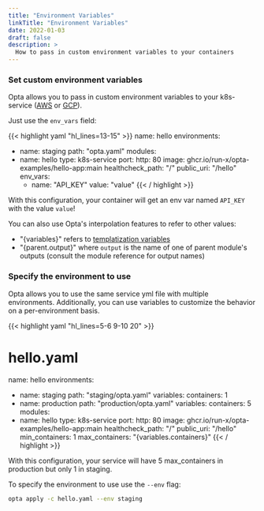 ```yaml
---
title: "Environment Variables"
linkTitle: "Environment Variables"
date: 2022-01-03
draft: false
description: >
  How to pass in custom environment variables to your containers
---
```



### Set custom environment variables

Opta allows you to pass in custom environment variables to your k8s-service
([AWS](/reference/service-modules/aws/#k8s-service) or [GCP](/reference/service-modules/gcp/#k8s-service)).

Just use the `env_vars` field:

{{< highlight yaml "hl_lines=13-15" >}}
name: hello
environments:
  - name: staging
    path: "opta.yaml"
modules:
  - name: hello
    type: k8s-service
    port:
      http: 80
    image: ghcr.io/run-x/opta-examples/hello-app:main
    healthcheck_path: "/"
    public_uri: "/hello"
    env_vars:
      - name: "API_KEY"
        value: "value"
{{< / highlight >}}

With this configuration, your container will get an env var named `API_KEY` with
the value `value`!

You can also use Opta's interpolation features to refer to other values:

- "{variables}" refers to [templatization variables](/features/environment_variables/#specify-the-environment-to-use)
- "{parent.output}" where `output` is the name of one of parent module's outputs
  (consult the module reference for output names)

### Specify the environment to use

Opta allows you to use the same service yml file with multiple environments.
Additionally, you can use variables to customize the behavior on a
per-environment basis.

{{< highlight yaml "hl_lines=5-6 9-10 20" >}}
# hello.yaml
name: hello
environments:
  - name: staging
    path: "staging/opta.yaml"
    variables:
      containers: 1
  - name: production
    path: "production/opta.yaml"
    variables:
      containers: 5
modules:
  - name: hello
    type: k8s-service
    port:
      http: 80
    image: ghcr.io/run-x/opta-examples/hello-app:main
    healthcheck_path: "/"
    public_uri: "/hello"
    min_containers: 1
    max_containers: "{variables.containers}"
{{< / highlight >}}

With this configuration, your service will have 5 max_containers in production
but only 1 in staging.

To specify the environment to use use the `--env` flag:
```bash
opta apply -c hello.yaml --env staging
```
